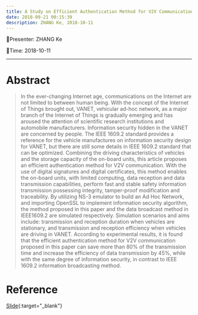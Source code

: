 ```yaml
---
title: A Study on Efficient Authentication Method for V2V Communication
date: 2018-09-21 00:15:39
description: ZHANG Ke, 2018-10-11
---
```


<!-- more -->

:tada:Presenter: ZHANG Ke

:tada:Time: 2018-10-11

---
# Abstract
> In the ever-changing Internet age, communications on the Internet are not limited to between human being. With the concept of the Internet of Things brought out, VANET, vehicular ad-hoc network, as a major branch of the Internet of Things is gradually emerging and has aroused the attention of scientific research institutions and automobile manufacturers. Information security hidden in the VANET are concerned by people. The IEEE 1609.2 standard provides a reference for the vehicle manufactures on information security design for VANET, but there are still some details in IEEE 1609.2 standard that can be optimized. Combining the driving characteristics of vehicles and the storage capacity of the on-board units, this article proposes an efficient authentication method for V2V communication. With the use of digital signatures and digital certificates, this method enables the on-board units, with limited computing, data reception and data transmission capabilities, perform fast and stable safety information transmission possessing integrity, tamper-proof modification and traceability. By utilizing NS-3 emulator to build an Ad Hoc Network, and importing OpenSSL to implement information security algorithm, the method proposed in this paper and the data broadcast method in IEEE1609.2 are simulated respectively. Simulation scenarios and aims include: transmission and reception duration when vehicles are stationary, and transmission and reception efficiency when vehicles are driving in VANET. According to experimental results, it is found that the efficient authentication method for V2V communication proposed in this paper can save more than 80% of the transmission time and increase the efficiency of data transmission by 45%, while with the same degree of information security, in contrast to IEEE 1609.2 information broadcasting method.

# Reference 
[Slide]({{site.url}}/assets/pdf/seminar.pdf){:target="_blank"}



